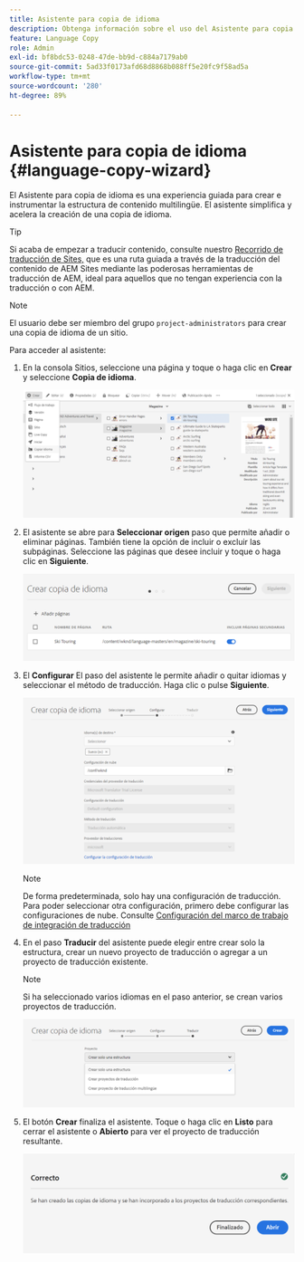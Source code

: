 ```yaml
---
title: Asistente para copia de idioma
description: Obtenga información sobre el uso del Asistente para copia de idioma en AEM.
feature: Language Copy
role: Admin
exl-id: bf8bdc53-0248-47de-bb9d-c884a7179ab0
source-git-commit: 5ad33f0173afd68d8868b088ff5e20fc9f58ad5a
workflow-type: tm+mt
source-wordcount: '280'
ht-degree: 89%

---
```


# Asistente para copia de idioma {#language-copy-wizard}

El Asistente para copia de idioma es una experiencia guiada para crear e instrumentar la estructura de contenido multilingüe. El asistente simplifica y acelera la creación de una copia de idioma.

>[!TIP]
>
>Si acaba de empezar a traducir contenido, consulte nuestro [Recorrido de traducción de Sites,](/help/journey-sites/translation/overview.md) que es una ruta guiada a través de la traducción del contenido de AEM Sites mediante las poderosas herramientas de traducción de AEM, ideal para aquellos que no tengan experiencia con la traducción o con AEM.

>[!NOTE]
>
>El usuario debe ser miembro del grupo `project-administrators` para crear una copia de idioma de un sitio.

Para acceder al asistente:

1. En la consola Sitios, seleccione una página y toque o haga clic en **Crear** y seleccione **Copia de idioma**.

   ![Crear copia de idioma desde el asistente](../assets/language-copy-wizard.png)

1. El asistente se abre para **Seleccionar origen** paso que permite añadir o eliminar páginas. También tiene la opción de incluir o excluir las subpáginas. Seleccione las páginas que desee incluir y toque o haga clic en **Siguiente**.

   ![Adición de páginas con el asistente](../assets/language-copy-wizard-add-pages.png)

1. El **Configurar** El paso del asistente le permite añadir o quitar idiomas y seleccionar el método de traducción. Haga clic o pulse **Siguiente**.

   ![Configuración del paso del asistente](../assets/language-copy-wizard-configure.png)

   >[!NOTE]
   >
   >De forma predeterminada, solo hay una configuración de traducción. Para poder seleccionar otra configuración, primero debe configurar las configuraciones de nube. Consulte [Configuración del marco de trabajo de integración de traducción](integration-framework.md)

1. En el paso **Traducir** del asistente puede elegir entre crear solo la estructura, crear un nuevo proyecto de traducción o agregar a un proyecto de traducción existente.

   >[!NOTE]
   >
   >Si ha seleccionado varios idiomas en el paso anterior, se crean varios proyectos de traducción.

   ![Paso de traducción del asistente](../assets/language-copy-wizard-translate.png)

1. El botón **Crear** finaliza el asistente. Toque o haga clic en **Listo** para cerrar el asistente o **Abierto** para ver el proyecto de traducción resultante.

   ![Finalizar asistente](../assets/language-copy-wizard-done.png)

